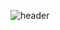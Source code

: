 ![header](https://capsule-render.vercel.app/api?type=waving&color=auto&height=250&section=header&text=Welcome&fontSize=50)

<!--## About me 🌮-->
<!--
## Project
*  BONE 
*  토목기사 메이트

## Skill
Language
자바, 자바스크립트

<img src="https://img.shields.io/badge/Python-3776AB?style=for-the-badge&logo=Python&logoColor=white">

DB
Oracle, MySQL, MongoDB

Tool
Eclipse, STS, VS code, Visual Studio
Git, GitHub, GitLab

**Free Software, Hell Yeah!**
-->


<!--
**sulim0314/sulim0314** is a ✨ _special_ ✨ repository because its `README.md` (this file) appears on your GitHub profile.

Here are some ideas to get you started:

- 🔭 I’m currently working on ...
- 🌱 I’m currently learning ...
- 👯 I’m looking to collaborate on ...
- 🤔 I’m looking for help with ...
- 💬 Ask me about ...
- 📫 How to reach me: ...
- 😄 Pronouns: ...
- ⚡ Fun fact: ...
-->
